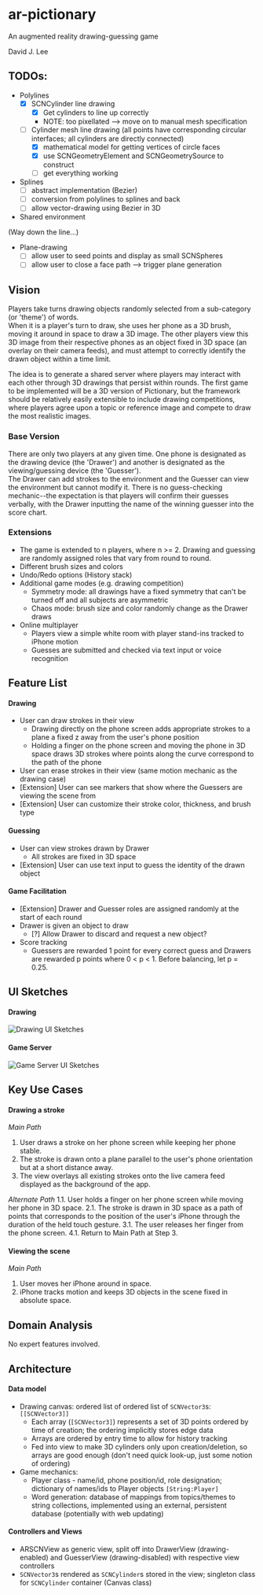 # ar-pictionary
An augmented reality drawing-guessing game

David J. Lee

## TODOs:
- Polylines
  - [x] SCNCylinder line drawing
    - [x] Get cylinders to line up correctly
    - NOTE: too pixellated --> move on to manual mesh specification
  - [ ] Cylinder mesh line drawing (all points have corresponding circular interfaces; all cylinders are directly connected)
    - [x] mathematical model for getting vertices of circle faces
    - [x] use SCNGeometryElement and SCNGeometrySource to construct
    - [ ] get everything working
- Splines
  - [ ] abstract implementation (Bezier)
  - [ ] conversion from polylines to splines and back
  - [ ] allow vector-drawing using Bezier in 3D
- Shared environment

(Way down the line...)
- Plane-drawing
  - [ ] allow user to seed points and display as small SCNSpheres
  - [ ] allow user to close a face path --> trigger plane generation

## Vision
Players take turns drawing objects randomly selected from a sub-category (or 'theme') of words.  
When it is a player's turn to draw, she uses her phone as a 3D brush, moving it around in space 
to draw a 3D image.  The other players view this 3D image from their respective phones as an 
object fixed in 3D space (an overlay on their camera feeds), and must attempt to correctly 
identify the drawn object within a time limit.  

The idea is to generate a shared server where players may interact with each other through 
3D drawings that persist within rounds.  The first game to be implemented will be a 3D version
of Pictionary, but the framework should be relatively easily extensible to include drawing 
competitions, where players agree upon a topic or reference image and compete to draw the 
most realistic images.  

### Base Version
There are only two players at any given time.  One phone is designated as the drawing device
(the 'Drawer') and another is designated as the viewing/guessing device (the 'Guesser').  
The Drawer can add strokes to the environment and the Guesser can view the environment but 
cannot modify it.  There is no guess-checking mechanic--the expectation is that players will 
confirm their guesses verbally, with the Drawer inputting the name of the winning guesser into 
the score chart.

### Extensions
- The game is extended to n players, where n >= 2.  Drawing and guessing are randomly assigned 
  roles that vary from round to round.
- Different brush sizes and colors
- Undo/Redo options (History stack)
- Additional game modes (e.g. drawing competition)
  - Symmetry mode: all drawings have a fixed symmetry that can't be turned off and all subjects are asymmetric
  - Chaos mode: brush size and color randomly change as the Drawer draws
- Online multiplayer
  - Players view a simple white room with player stand-ins tracked to iPhone motion
  - Guesses are submitted and checked via text input or voice recognition

## Feature List
#### Drawing
- User can draw strokes in their view
  - Drawing directly on the phone screen adds appropriate strokes to a plane a fixed z away
    from the user's phone position
  - Holding a finger on the phone screen and moving the phone in 3D space draws 3D strokes 
    where points along the curve correspond to the path of the phone
- User can erase strokes in their view (same motion mechanic as the drawing case)
- [Extension] User can see markers that show where the Guessers are viewing the scene from
- [Extension] User can customize their stroke color, thickness, and brush type

#### Guessing
- User can view strokes drawn by Drawer
  - All strokes are fixed in 3D space
- [Extension] User can use text input to guess the identity of the drawn object

#### Game Facilitation
- [Extension] Drawer and Guesser roles are assigned randomly at the start of each round
- Drawer is given an object to draw
  - [?] Allow Drawer to discard and request a new object?
- Score tracking
  - Guessers are rewarded 1 point for every correct guess and Drawers are rewarded p 
    points where 0 < p < 1.  Before balancing, let p = 0.25.

## UI Sketches
#### Drawing
![Drawing UI Sketches](https://github.com/deejayessel/ar-pictionary/blob/master/20181114_214855-01-01.jpeg)

#### Game Server
![Game Server UI Sketches](https://github.com/deejayessel/ar-pictionary/blob/master/20181114_214851-01.jpeg)

## Key Use Cases
#### Drawing a stroke
*Main Path*
1. User draws a stroke on her phone screen while keeping her phone stable.
2. The stroke is drawn onto a plane parallel to the user's phone orientation but at a short distance away. 
3. The view overlays all existing strokes onto the live camera feed displayed as the background of the app.  

*Alternate Path*
1.1. User holds a finger on her phone screen while moving her phone in 3D space.
2.1. The stroke is drawn in 3D space as a path of points that corresponds to the position of the user's
     iPhone through the duration of the held touch gesture.
3.1. The user releases her finger from the phone screen.
4.1. Return to Main Path at Step 3.

#### Viewing the scene
*Main Path*
1. User moves her iPhone around in space.
2. iPhone tracks motion and keeps 3D objects in the scene fixed in absolute space.

## Domain Analysis
No expert features involved.

## Architecture
[//]: # (Describe the major components and data structures for your data model, as well as the top-level controllers and views of your UI. Feel free to use diagrams.)

#### Data model
* Drawing canvas: ordered list of ordered list of `SCNVector3`s: `[[SCNVector3]]`
  * Each array (`[SCNVector3]`) represents a set of 3D points ordered by time of creation; the ordering 
    implicitly stores edge data
  * Arrays are ordered by entry time to allow for history tracking
  * Fed into view to make 3D cylinders only upon creation/deletion, so arrays are good enough 
    (don't need quick look-up, just some notion of ordering)
* Game mechanics: 
  * Player class - name/id, phone position/id, role designation; dictionary of names/ids to Player objects `[String:Player]`
  * Word generation: database of mappings from topics/themes to string collections, implemented using an 
    external, persistent database (potentially with web updating)

#### Controllers and Views
- ARSCNView as generic view, split off into DrawerView (drawing-enabled) and GuesserView (drawing-disabled) with respective
  view controllers
- `SCNVector3`s rendered as `SCNCylinder`s stored in the view; singleton class for `SCNCylinder` container (Canvas class)

